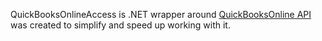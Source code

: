 QuickBooksOnlineAccess is .NET wrapper around [QuickBooksOnline API](https://developer.intuit.com/apiexplorer?apiname=V3QBO) was created to simplify and speed up working with it.
